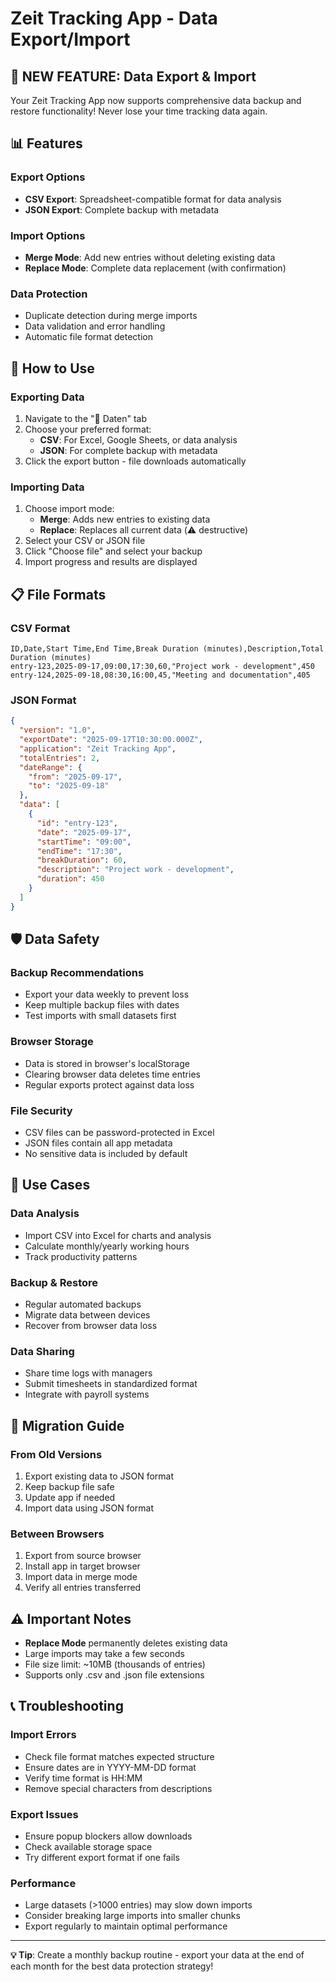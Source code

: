 # Zeit Tracking App - Data Export/Import

## 🎉 **NEW FEATURE: Data Export & Import**

Your Zeit Tracking App now supports comprehensive data backup and restore functionality! Never lose your time tracking data again.

## 📊 **Features**

### **Export Options**
- **CSV Export**: Spreadsheet-compatible format for data analysis
- **JSON Export**: Complete backup with metadata

### **Import Options**
- **Merge Mode**: Add new entries without deleting existing data
- **Replace Mode**: Complete data replacement (with confirmation)

### **Data Protection**
- Duplicate detection during merge imports
- Data validation and error handling
- Automatic file format detection

## 🔧 **How to Use**

### **Exporting Data**
1. Navigate to the "💾 Daten" tab
2. Choose your preferred format:
   - **CSV**: For Excel, Google Sheets, or data analysis
   - **JSON**: For complete backup with metadata
3. Click the export button - file downloads automatically

### **Importing Data**
1. Choose import mode:
   - **Merge**: Adds new entries to existing data
   - **Replace**: Replaces all current data (⚠️ destructive)
2. Select your CSV or JSON file
3. Click "Choose file" and select your backup
4. Import progress and results are displayed

## 📋 **File Formats**

### **CSV Format**
```csv
ID,Date,Start Time,End Time,Break Duration (minutes),Description,Total Duration (minutes)
entry-123,2025-09-17,09:00,17:30,60,"Project work - development",450
entry-124,2025-09-18,08:30,16:00,45,"Meeting and documentation",405
```

### **JSON Format**
```json
{
  "version": "1.0",
  "exportDate": "2025-09-17T10:30:00.000Z",
  "application": "Zeit Tracking App",
  "totalEntries": 2,
  "dateRange": {
    "from": "2025-09-17",
    "to": "2025-09-18"
  },
  "data": [
    {
      "id": "entry-123",
      "date": "2025-09-17",
      "startTime": "09:00",
      "endTime": "17:30",
      "breakDuration": 60,
      "description": "Project work - development",
      "duration": 450
    }
  ]
}
```

## 🛡️ **Data Safety**

### **Backup Recommendations**
- Export your data weekly to prevent loss
- Keep multiple backup files with dates
- Test imports with small datasets first

### **Browser Storage**
- Data is stored in browser's localStorage
- Clearing browser data deletes time entries
- Regular exports protect against data loss

### **File Security**
- CSV files can be password-protected in Excel
- JSON files contain all app metadata
- No sensitive data is included by default

## 🚀 **Use Cases**

### **Data Analysis**
- Import CSV into Excel for charts and analysis
- Calculate monthly/yearly working hours
- Track productivity patterns

### **Backup & Restore**
- Regular automated backups
- Migrate data between devices
- Recover from browser data loss

### **Data Sharing**
- Share time logs with managers
- Submit timesheets in standardized format
- Integrate with payroll systems

## 🔄 **Migration Guide**

### **From Old Versions**
1. Export existing data to JSON format
2. Keep backup file safe
3. Update app if needed
4. Import data using JSON format

### **Between Browsers**
1. Export from source browser
2. Install app in target browser
3. Import data in merge mode
4. Verify all entries transferred

## ⚠️ **Important Notes**

- **Replace Mode** permanently deletes existing data
- Large imports may take a few seconds
- File size limit: ~10MB (thousands of entries)
- Supports only .csv and .json file extensions

## 📞 **Troubleshooting**

### **Import Errors**
- Check file format matches expected structure
- Ensure dates are in YYYY-MM-DD format
- Verify time format is HH:MM
- Remove special characters from descriptions

### **Export Issues**
- Ensure popup blockers allow downloads
- Check available storage space
- Try different export format if one fails

### **Performance**
- Large datasets (>1000 entries) may slow down imports
- Consider breaking large imports into smaller chunks
- Export regularly to maintain optimal performance

---

**💡 Tip**: Create a monthly backup routine - export your data at the end of each month for the best data protection strategy!